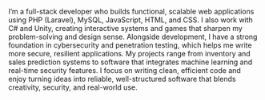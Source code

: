 I’m a full-stack developer who builds functional, scalable web applications using PHP (Laravel), MySQL, JavaScript, HTML, and CSS. I also work with C# and Unity, creating interactive systems and games that sharpen my problem-solving and design sense. Alongside development, I have a strong foundation in cybersecurity and penetration testing, which helps me write more secure, resilient applications. My projects range from inventory and sales prediction systems to software that integrates machine learning and real-time security features. I focus on writing clean, efficient code and enjoy turning ideas into reliable, well-structured software that blends creativity, security, and real-world use.
